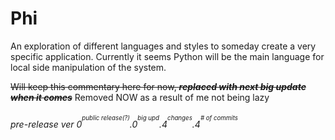 # Phi
An exploration of different languages and styles to someday create a very specific application. Currently it seems Python will be the main language for local side manipulation of the system.

~~Will keep this commentary here for now, ***replaced with next big update when it comes***~~ Removed NOW as a result of me not being lazy


###### pre-release ver 0<sup><sup>public release(?)</sup></sup>.0<sup><sup>big upd</sup></sup>.4<sup><sup>changes</sup></sup>.4<sup><sup># of commits</sup></sup>
